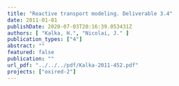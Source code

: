 ```yaml
---
title: "Reactive transport modeling. Deliverable 3.4"
date: 2011-01-01
publishDate: 2020-07-03T20:16:39.053431Z
authors: [ "Kalka, H.", "Nicolai, J." ]
publication_types: ["4"]
abstract: ""
featured: false
publication: ""
url_pdf: "../../../pdf/Kalka-2011-452.pdf"
projects: ["oxired-2"]
---
```


